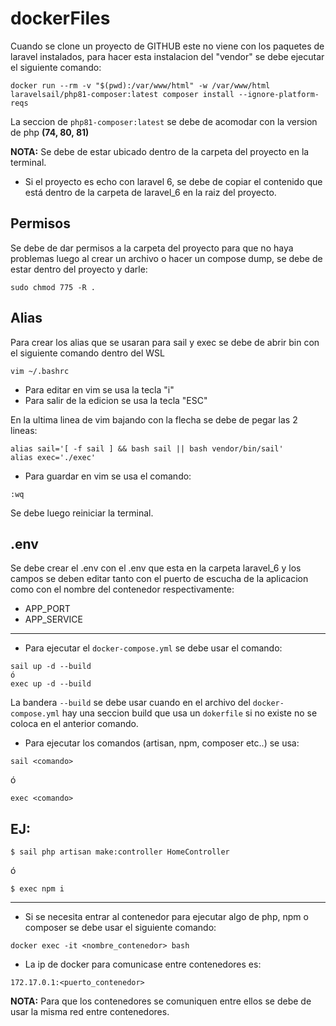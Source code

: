 # dockerFiles
 
Cuando se clone un proyecto de GITHUB este no viene con los paquetes de laravel
instalados, para hacer esta instalacion del "vendor" se debe ejecutar el
siguiente comando:

```
docker run --rm -v "$(pwd):/var/www/html" -w /var/www/html laravelsail/php81-composer:latest composer install --ignore-platform-reqs
```

La seccion de `php81-composer:latest` se debe de acomodar con la version de php
**(74, 80, 81)**

**NOTA:** Se debe de estar ubicado dentro de la carpeta del proyecto en la
terminal.

- Si el proyecto es echo con laravel 6, se debe de copiar el contenido que está
  dentro de la carpeta de laravel_6 en la raiz del proyecto.

<h2>Permisos</h2>
Se debe de dar permisos a la carpeta del proyecto para que no haya problemas luego al crear un archivo o hacer un compose dump, se debe de estar dentro del proyecto y darle:

```
sudo chmod 775 -R .
```

<h2>Alias</h2>
Para crear los alias que se usaran para sail y exec se debe de abrir bin con el siguiente comando dentro del WSL

```
vim ~/.bashrc
```

- Para editar en vim se usa la tecla "i"
- Para salir de la edicion se usa la tecla "ESC"

En la ultima linea de vim bajando con la flecha se debe de pegar las 2 lineas:

```
alias sail='[ -f sail ] && bash sail || bash vendor/bin/sail'
alias exec='./exec'
```

- Para guardar en vim se usa el comando:

```
:wq
```

Se debe luego reiniciar la terminal.

<h2>.env</h2>
Se debe crear el .env con el .env que esta en la carpeta laravel_6
y los campos se deben editar tanto con el puerto de escucha de la aplicacion como con el nombre del contenedor respectivamente:

- APP_PORT
- APP_SERVICE

<hr>

- Para ejecutar el `docker-compose.yml` se debe usar el comando:

```
sail up -d --build
ó
exec up -d --build
```

La bandera `--build` se debe usar cuando en el archivo del `docker-compose.yml`
hay una seccion build que usa un `dokerfile` si no existe no se coloca en el
anterior comando.

- Para ejecutar los comandos (artisan, npm, composer etc..) se usa:

```
sail <comando>
```

ó

```
exec <comando>
```

<h2>EJ:</h2>

```
$ sail php artisan make:controller HomeController
```

ó

```
$ exec npm i
```

<hr>

- Si se necesita entrar al contenedor para ejecutar algo de php, npm o composer
  se debe usar el siguiente comando:

```
docker exec -it <nombre_contenedor> bash
```

- La ip de docker para comunicase entre contenedores es:

```
172.17.0.1:<puerto_contenedor>
```

**NOTA:** Para que los contenedores se comuniquen entre ellos se debe de usar la
misma red entre contenedores.
